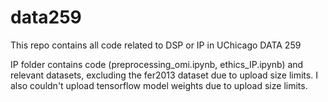 # data259

This repo contains all code related to DSP or IP in UChicago DATA 259

IP folder contains code (preprocessing_omi.ipynb, ethics_IP.ipynb)
and relevant datasets, excluding the fer2013 dataset due to upload size limits.
I also couldn't upload tensorflow model weights due to upload size limits.
